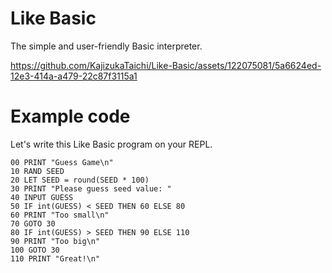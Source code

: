 # Like Basic
The simple and user-friendly Basic interpreter.


https://github.com/KajizukaTaichi/Like-Basic/assets/122075081/5a6624ed-12e3-414a-a479-22c87f3115a1



# Example code
Let's write this Like Basic program on your REPL.
```basic
00 PRINT "Guess Game\n"
10 RAND SEED
20 LET SEED = round(SEED * 100)
30 PRINT "Please guess seed value: "
40 INPUT GUESS
50 IF int(GUESS) < SEED THEN 60 ELSE 80
60 PRINT "Too small\n"
70 GOTO 30
80 IF int(GUESS) > SEED THEN 90 ELSE 110
90 PRINT "Too big\n"
100 GOTO 30
110 PRINT "Great!\n"
```
